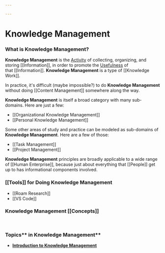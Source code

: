```yaml
---

---
```


# Knowledge Management

### **What is Knowledge Management?**

**Knowledge Management** is the
[Activity](https://calebsnotes.brick.do/activities-L0MGOrw3YAZK) of
collecting, organizing, and
storing [[Information]],
in order to promote the
[Usefulness](https://calebsnotes.brick.do/utility-BR2b1mlyX49O) of
that [[Information]].
**Knowledge Management** is a type
of [[Knowledge Work]].

In practice, it's difficult (maybe impossible?) to do **Knowledge
Management** without
doing [[Content Management]] somewhere
along the way.

**Knowledge Management** is itself a broad category with many
sub-domains. Here are just a few:

-   [[Organizational Knowledge Management]]
-   [[Personal Knowledge Management]]

Some other areas of study and practice can be modeled as sub-domains of
**Knowledge Management**. Here are a few of those:

-   [[Task Management]]
-   [[Project Management]]

**Knowledge Management** principles are broadly applicable to a wide
range
of [[Human Enterprise]],
because just about everything
that [[People]] get
up to has informational components involved.

### [[Tools]] for Doing Knowledge Management

-   [[Roam Research]]
-   [[VS Code]]

### Knowledge Management [[Concepts]]

 

### Topics** in Knowledge Management**

-   [**Introduction to Knowledge
    Management**](https://calebsnotes.brick.do/an-introduction-to-knowledge-management-L4R0KxRm9NzO)
